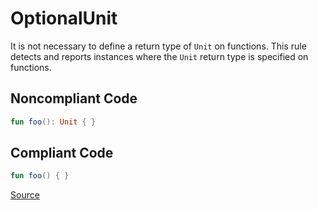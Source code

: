 # OptionalUnit

It is not necessary to define a return type of `Unit` on functions. This rule detects and reports instances where
the `Unit` return type is specified on functions.

## Noncompliant Code

```kotlin
fun foo(): Unit { }
```
## Compliant Code

```kotlin
fun foo() { }
```

[Source](https://arturbosch.github.io/detekt/style.html#optionalunit)
